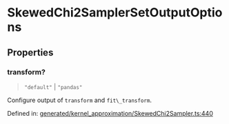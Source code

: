 # SkewedChi2SamplerSetOutputOptions

## Properties

### transform?

> `"default"` \| `"pandas"`

Configure output of `transform` and `fit\_transform`.

Defined in:  [generated/kernel\_approximation/SkewedChi2Sampler.ts:440](https://github.com/transitive-bullshit/scikit-learn-ts/blob/92ab806/packages/sklearn/src/generated/kernel_approximation/SkewedChi2Sampler.ts#L440)
